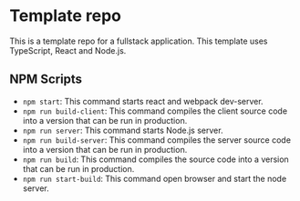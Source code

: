 # Template repo

This is a template repo for a fullstack application. This template uses TypeScript, React and Node.js.

## NPM Scripts

- `npm start`: This command starts react and webpack dev-server.
- `npm run build-client`: This command compiles the client source code into a version that can be run in production.
- `npm run server`: This command starts Node.js server.
- `npm run build-server`: This command compiles the server source code into a version that can be run in production.
- `npm run build`: This command compiles the source code into a version that can be run in production.
- `npm run start-build`: This command open browser and start the node server.

